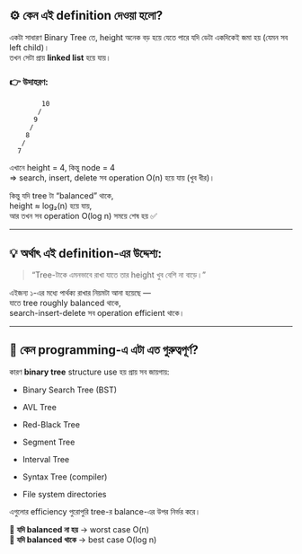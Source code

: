 ## ⚙️ কেন এই definition দেওয়া হলো?

একটা সাধারণ Binary Tree তে, height অনেক বড় হয়ে যেতে পারে যদি ডেটা একদিকেই জমা হয় (যেমন সব left child)।  
তখন সেটা প্রায় **linked list** হয়ে যায়।

### 👉 উদাহরণ:
```
	    10
	   /
	  9
	 /
	8
   /
  7

```

এখানে height = 4, কিন্তু node = 4  
=> search, insert, delete সব operation O(n) হয়ে যায় (খুব ধীর)।

কিন্তু যদি tree টা “balanced” থাকে,  
height ≈ log₂(n) হয়ে যায়,  
আর তখন সব operation O(log n) সময়ে শেষ হয় ✅

---

## 💡 অর্থাৎ এই definition-এর উদ্দেশ্য:

> “Tree-টাকে এমনভাবে রাখা যাতে তার height খুব বেশি না বাড়ে।”

এইজন্য ১-এর মধ্যে পার্থক্য রাখার নিয়মটা আনা হয়েছে —  
যাতে tree roughly balanced থাকে,  
search-insert-delete সব operation efficient থাকে।

---

## 🚀 কেন programming-এ এটা এত গুরুত্বপূর্ণ?

কারণ **binary tree** structure use হয় প্রায় সব জায়গায়:

- Binary Search Tree (BST)
    
- AVL Tree
    
- Red-Black Tree
    
- Segment Tree
    
- Interval Tree
    
- Syntax Tree (compiler)
    
- File system directories
    

এগুলোর efficiency পুরোপুরি tree-র balance-এর উপর নির্ভর করে।

📌 **যদি balanced না হয়** → worst case O(n)  
📌 **যদি balanced থাকে** → best case O(log n)

